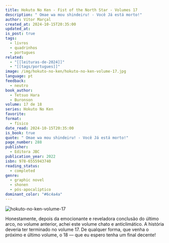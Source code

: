 ```yaml
---
title: Hokuto No Ken - Fist of the North Star - Volumes 17
description: " Omae wa mou shindeiru! - Você Já está morto!"
author: Vítor Marçal
created_at: 2024-10-15T20:35:00
updated_at: 
is_post: true
tags:
  - livros
  - quadrinhos
  - portugues
related:
  - "[[leituras-de-2024]]"
  - "[[tags/portugues]]"
image: /img/hokuto-no-ken/hokuto-no-ken-volume-17.jpg
language: pt
feedback:
  - neutro
book_author:
  - Tetsuo Hara
  - Buronson
volume: 17 de 18
series: Hokuto No Ken
favorite: 
format:
  - físico
date_read: 2024-10-15T20:35:00
is_book: true
quote: " Omae wa mou shindeiru! - Você Já está morto!"
page_number: 288
publisher:
  - Editora JBC
publication_year: 2022
isbn: 978-6555943740
reading_status:
  - completed
genre:
  - graphic novel
  - shonen
  - pós-apocalíptico
dominant_color: "#6c4a4a"
---
```


![hokuto-no-ken-volume-17](img/hokuto-no-ken/hokuto-no-ken-volume-17.jpg)

Honestamente, depois da emocionante e reveladora conclusão do último arco, no volume anterior, achei este volume chato e anticlimático. A história deveria ter terminado no volume 17. De qualquer forma, que venha o próximo e último volume, o 18 — que eu espero tenha um final decente!